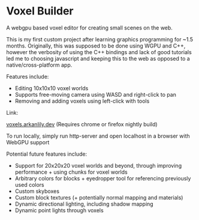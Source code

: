 # Voxel Builder
A webgpu based voxel editor for creating small scenes on the web.

This is my first custom project after learning graphics programming for ~1.5 months. Originally, this was supposed to be done using WGPU and C++, however the verbosity of using the C++ bindings and lack of good tutorials led me to choosing javascript and keeping this to the web as opposed to a native/cross-platform app.  

Features include:
- Editing 10x10x10 voxel worlds
- Supports free-moving camera using WASD and right-click to pan
- Removing and adding voxels using left-click with tools

Link:

[voxels.arkanlily.dev](https://voxels.arkanlily.dev/) (Requires chrome or firefox nightly build)

To run locally, simply run http-server and open localhost in a browser with WebGPU support

Potential future features include:
- Support for 20x20x20 voxel worlds and beyond, through improving performance + using chunks for voxel worlds
- Arbitrary colors for blocks + eyedropper tool for referencing previously used colors
- Custom skyboxes
- Custom block textures (+ potentially normal mapping and materials)
- Dynamic directional lighting, including shadow mapping
- Dynamic point lights through voxels
